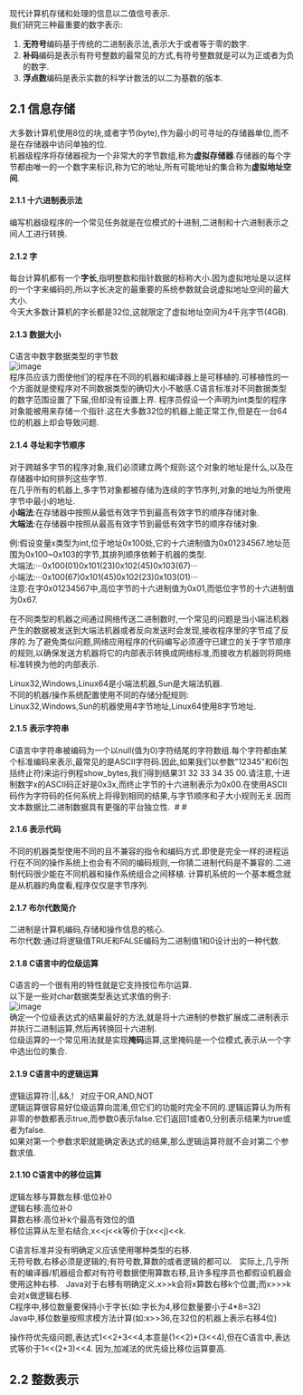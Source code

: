 现代计算机存储和处理的信息以二值信号表示.  
 我们研究三种最重要的数字表示:  
 1. **无符号**编码基于传统的二进制表示法,表示大于或者等于零的数字.  
 2. **补码**编码是表示有符号整数的最常见的方式,有符号整数就是可以为正或者为负的数字.  
 3. **浮点数**编码是表示实数的科学计数法的以二为基数的版本.  

## 2.1 信息存储  
 大多数计算机使用8位的块,或者字节(byte),作为最小的可寻址的存储器单位,而不是在存储器中访问单独的位.  
 机器级程序将存储器视为一个非常大的字节数组,称为**虚拟存储器**.存储器的每个字节都由唯一的一个数字来标识,称为它的地址,所有可能地址的集合称为**虚拟地址空间**.  

#### 2.1.1 十六进制表示法
 编写机器级程序的一个常见任务就是在位模式的十进制,二进制和十六进制表示之间人工进行转换.

#### 2.1.2 字  
每台计算机都有一个**字长**,指明整数和指针数据的标称大小.因为虚拟地址是以这样的一个字来编码的,所以字长决定的最重要的系统参数就会说虚拟地址空间的最大大小.  
今天大多数计算机的字长都是32位,这就限定了虚拟地址空间为4千兆字节(4GB).  

#### 2.1.3 数据大小  
 C语言中数字数据类型的字节数  
 ![image](https://github.com/LovingStar/basis/blob/master/Computer%20Systems-A%20Programmer's%20Perspective/IMAGE/DateType.png)  
 程序员应该力图使他们的程序在不同的机器和编译器上是可移植的.可移植性的一个方面就是使程序对不同数据类型的确切大小不敏感.C语言标准对不同数据类型的数字范围设置了下届,但却没有设置上界.
 程序员假设一个声明为int类型的程序对象能被用来存储一个指针.这在大多数32位的机器上能正常工作,但是在一台64位的机器上却会导致问题.  
 
#### 2.1.4 寻址和字节顺序  
 对于跨越多字节的程序对象,我们必须建立两个规则:这个对象的地址是什么,以及在存储器中如何排列这些字节.  
 在几乎所有的机器上,多字节对象都被存储为连续的字节序列,对象的地址为所使用字节中最小的地址.  
 **小端法**:在存储器中按照从最低有效字节到最高有效字节的顺序存储对象.  
 **大端法**:在存储器中按照从最高有效字节到最低有效字节的顺序存储对象.  
 
 例:假设变量x类型为int,位于地址0x100处,它的十六进制值为0x01234567.地址范围为0x100~0x103的字节,其排列顺序依赖于机器的类型.  
 大端法:···0x100(01)0x101(23)0x102(45)0x103(67)···  
 小端法:···0x100(67)0x101(45)0x102(23)0x103(01)···  
 注意:在字0x01234567中,高位字节的十六进制值为0x01,而低位字节的十六进制值为0x67.  
 
 在不同类型的机器之间通过网络传送二进制数时,一个常见的问题是当小端法机器产生的数据被发送到大端法机器或者反向发送时会发现,接收程序里的字节成了反序的.为了避免类似问题,网络应用程序的代码编写必须遵守已建立的关于字节顺序的规则,以确保发送方机器将它的内部表示转换成网络标准,而接收方机器则将网络标准转换为他的内部表示.  
 
 Linux32,Windows,Linux64是小端法机器,Sun是大端法机器.  
 不同的机器/操作系统配置使用不同的存储分配规则:  
 Linux32,Windows,Sun的机器使用4字节地址,Linux64使用8字节地址.  
 
#### 2.1.5 表示字符串
 C语言中字符串被编码为一个以null(值为0)字符结尾的字符数组.每个字符都由某个标准编码来表示,最常见的是ASCII字符码.因此,如果我们以参数"12345"和6(包括终止符)来运行例程show_bytes,我们得到结果31 32 33 34 35 00.请注意,十进制数字x的ASCII码正好是0x3x,而终止字节的十六进制表示为0x00.在使用ASCII码作为字符码的任何系统上将得到相同的结果,与字节顺序和子大小规则无关.因而文本数据比二进制数据具有更强的平台独立性.  # #
#### 2.1.6 表示代码
 不同的机器类型使用不同的且不兼容的指令和编码方式.即使是完全一样的进程运行在不同的操作系统上也会有不同的编码规则,一你猜二进制代码是不兼容的.二进制代码很少能在不同机器和操作系统组合之间移植. 计算机系统的一个基本概念就是从机器的角度看,程序仅仅是字节序列.  

#### 2.1.7 布尔代数简介
 二进制是计算机编码,存储和操作信息的核心.  
 布尔代数:通过将逻辑值TRUE和FALSE编码为二进制值1和0设计出的一种代数.  

#### 2.1.8 C语言中的位级运算
 C语言的一个很有用的特性就是它支持按位布尔运算.  
 以下是一些对char数据类型表达式求值的例子:  
 ![image](https://github.com/LovingStar/basis/blob/master/Computer%20Systems-A%20Programmer's%20Perspective/IMAGE/char.PNG)  
 确定一个位级表达式的结果最好的方法,就是将十六进制的参数扩展成二进制表示并执行二进制运算,然后再转换回十六进制.  
 位级运算的一个常见用法就是实现**掩码**运算,这里掩码是一个位模式,表示从一个字中选出位的集合.  

#### 2.1.9 C语言中的逻辑运算  
 逻辑运算符:||,&&,!   对应于OR,AND,NOT  
 逻辑运算很容易好位级运算向混淆,但它们的功能时完全不同的.逻辑运算认为所有非零的参数都表示true,而参数0表示false.它们返回1或者0,分别表示结果为true或者为false.  
 如果对第一个参数求职就能确定表达式的结果,那么逻辑运算符就不会对第二个参数求值.  
 
#### 2.1.10 C语言中的移位运算  
 逻辑左移与算数左移:低位补0  
 逻辑右移:高位补0  
 算数右移:高位补k个最高有效位的值  
 移位运算从左至右结合,x<<j<<k等价于(x<<j)<<k.  
 
 C语言标准并没有明确定义应该使用哪种类型的右移.  
 无符号数,右移必须是逻辑的;有符号数,算数的或者逻辑的都可以.  
 实际上,几乎所有的编译器/机器组合都对有符号数据使用算数右移,且许多程序员也都假设机器会使用这种右移.  
 Java对于右移有明确定义.x>>k会将x算数右移k个位置;而x>>>k会对x做逻辑右移.  
 C程序中,移位数量要保持小于字长(如:字长为4,移位数量要小于4*8=32)  
 Java中,移位数量按照求模方法计算(如:x>>36,在32位的机器上表示右移4位)  
 
 操作符优先级问题,表达式1<<2+3<<4,本意是(1<<2)+(3<<4),但在C语言中,表达式等价于1<<(2+3)<<4. 
 因为,加减法的优先级比移位运算要高.  
 
## 2.2 整数表示
 
 
 
 
